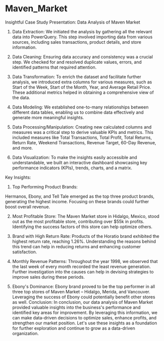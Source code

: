 # Maven_Market

Insightful Case Study Presentation: Data Analysis of Maven Market

1. Data Extraction:
We initiated the analysis by gathering all the relevant data into PowerQuery. This step involved importing data from various sources, including sales transactions, product details, and store information.

2. Data Cleaning:
Ensuring data accuracy and consistency was a crucial step. We checked for and resolved duplicate values, errors, and identified patterns that required attention.

3. Data Transformation:
To enrich the dataset and facilitate further analysis, we introduced extra columns for various measures, such as Start of the Week, Start of the Month, Year, and Average Retail Price. These additional metrics helped in obtaining a comprehensive view of the data.

4. Data Modeling:
We established one-to-many relationships between different data tables, enabling us to combine data effectively and generate more meaningful insights.

5. Data Processing/Manipulation:
Creating new calculated columns and measures was a critical step to derive valuable KPIs and metrics. This included measures like Total Transactions, Total Profit, Total Returns, Return Rate, Weekend Transactions, Revenue Target, 60-Day Revenue, and more.

6. Data Visualization:
To make the insights easily accessible and understandable, we built an interactive dashboard showcasing key performance indicators (KPIs), trends, charts, and a matrix.

Key Insights:

1. Top Performing Product Brands:

Hermanos, Ebony, and Tell Tale emerged as the top three product brands, generating the highest income. Focusing on these brands could further boost overall revenue.

2. Most Profitable Store:
The Maven Market store in Hidalgo, Mexico, stood out as the most profitable store, contributing over $55k in profits. Identifying the success factors of this store can help optimize others.

4. Brand with High Return Rate:
Products of the Horatio brand exhibited the highest return rate, reaching 1.26%. Understanding the reasons behind this trend can help in reducing returns and enhancing customer satisfaction.

4. Monthly Revenue Patterns:
Throughout the year 1998, we observed that the last week of every month recorded the least revenue generation. Further investigation into the causes can help in devising strategies to improve sales during these periods.

6. Ebony's Dominance:
Ebony brand proved to be the top performer in all three top stores of Maven Market – Hidalgo, Merida, and Vancouver. Leveraging the success of Ebony could potentially benefit other stores as well.
Conclusion:
In conclusion, our data analysis of Maven Market provided valuable insights into the business's performance and identified key areas for improvement. By leveraging this information, we can make data-driven decisions to optimize sales, enhance profits, and strengthen our market position. Let's use these insights as a foundation for further exploration and continue to grow as a data-driven organization.
